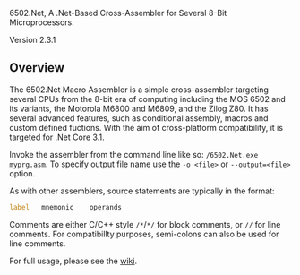 ﻿6502.Net, A .Net-Based Cross-Assembler for Several 8-Bit Microprocessors.

Version 2.3.1

## Overview

The 6502.Net Macro Assembler is a simple cross-assembler targeting several CPUs from the 8-bit era of computing including the MOS 6502 and its variants, the Motorola M6800 and M6809, and the Zilog Z80. It has several advanced features, such as conditional assembly, macros and custom defined fuctions. With the aim of cross-platform compatibility, it is targeted for .Net Core 3.1.

Invoke the assembler from the command line like so: `/6502.Net.exe myprg.asm`. To specify output file name use the `-o <file>` or `--output=<file>` option.

As with other assemblers, source statements are typically in the format:

```asm
label   mnemonic    operands
```

Comments are either C/C++ style `/*`/`*/` for block comments, or `//` for line comments. For compatibillty purposes, semi-colons can also be used for line comments.

For full usage, please see the [wiki](https://github.com/informedcitizenry/6502.Net/wiki).